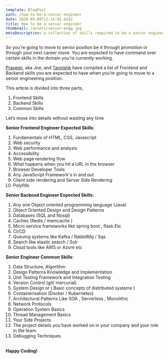 ```yaml
---
template: BlogPost
path: /how-to-be-a-senior-engineer
date: 2020-05-09T12:14:02.828Z
title: How to be a senior engineer
thumbnail: /assets/senior-engg.jpg
metaDescription: a collection of skills required to be a senior engineer
---
```

So you’re going to move to senior position be it through promotion or through your next career move. You are expected to have command over certain skills in the domain you’re currently working.

[Praveen](https://www.linkedin.com/in/praveen--kumar/), aka Joe, and [Tannishk](https://www.linkedin.com/in/tannishk/) have compiled a list of Frontend and Backend skills you are expected to have when you’re going to move to a senior engineering position.



This article is divided into three parts,

1. Frontend Skills
2. Backend Skills
3. Common Skills



Let’s move into details without wasting any time



**Senior Frontend Engineer Expected Skills**:

1. Fundamentals of HTML, CSS, Javascript
2. Web security
3. Web performance and analysis
4. Accessibility
5. Web page rendering flow
6. What happens when you hit a URL in the browser
7. Browser Developer Tools
8. Any JavaScript Framework's in and out
9. Client side rendering and Server Side Rendering
10. Polyfills



**Senior Backend Engineer Expected Skills**:

1. Any one Object oriented programming language (Java)
2. Object Oriented Design and Design Patterns
3. Databases (SQL and Nosql)
4. Caches (Redis / memcache )
5. Micro service frameworks like spring boot , flask Etc
6. CI/CD
7. Queuing systems like Kafka / RabbitMq / Sqs
8. Search like elastic search / Solr
9. Cloud tools like AWS or Azure etc



**Senior Engineer Common Skills**:

1. Data Structure, Algorithm
2. Design Patterns Knowledge and Implementation
3. Unit Testing Framework and Integration Testing
4. Version Control (git/ mercurial)
5. System Design or ( Basic concepts of distributed systems )
6. Containerisation (Docker / Kubernetes)
7. Architectural Patterns Like SOA , Serverless , Monolithic
8. Network Protocols
9. Operation System Basics
10. Thread Management Basics
11. Your Side Projects
12. The project details you have worked on in your company and your role in the team.
13. Debugging Techniques

\
**Happy Coding!**
